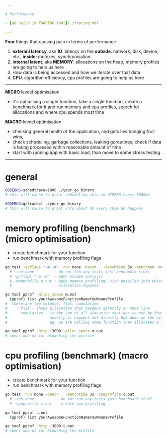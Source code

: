 ```yaml
---

# Performance

- [go build in TRACING tool](./tracing.md)

---
```


**Four** things that causing pain in terms of performance
1. **exteranl latency**, aka **IO**: latency on the **outside**: network, disk, device, etc., **inside**: mutexes, synchronisation
1. **internal latent**, aka **MEMORY**: allocations on the heap, memory profiles are going to help us here
1. How data is being accessed and how we iterate over that data
1. **CPU**: algorithm efficiency, cpu profiles are going to help us here

---

**MICRO** leveel optimisation
- it's optimising a single function, take a single function, create a benchmark for it
  and run memory and cpu profiles, search for allocations and where cpu spends most time

**MACRO** leveel optimisation
- checking general health of the application, and gets low hanging fruit wins,
- check scheduling, garbage collections, leaking goroutines, check if data is being
  processed within reasonable amount of time
- start with running app with basic load, than move to some stress testing

---

# general
```sh
GODEBUG=schedtrace=1000 ./your_go_binary
# this will cause to print scheduling info to STDERR every 1000ms

GODEBUG=gctrace=1 ./your_go_binary
# this will cause to print info about GC every thim GC happens
```


# memory profiling (benchmark) (micro optimisation)
- create benchmark for your function
- run benchmark with memory profiling flags
```sh
go test -gcflags "-m -m" -run none -bench . -benchtime 3s -benchmem -memprofile m.out
  # -run none         - do not run any tests just benchmark stuff
  # -gcflags "-m -m"  - adds escape analysis
  # -memprofile m.out - adds memory profiling, with detailed info which line
  #                     allocation happens

go tool pprof -alloc_space m.out
  (pprof) list yourAwesomeFunctionNameYouWannaProfile
#  there are two columns: flat, cumulative
#    - flat - shows allocation that happens directly on that line
#    - cumulative - is the sum of all alocation that was caused by that line
#                   usually it happens not directly but down on the stack
#                   eg, we are calling some function that allocates a lot

go tool pprof -http :3000 -alloc_space m.out
# opens web ui for browshing the profile
```

# cpu profiling (benchmark) (macro optimisation)
- create benchmark for your function
- run benchmark with memory profiling flags
```sh
go test -run none -bench . -benchtime 3s -cpuprofile c.out
  # -run none          - do not run any tests just benchmark stuff
  # -cpuprofile c.out  - create cpu profiling

go tool pprof c.out
  (pprof) list yourAwesomeFunctionNameYouWannaProfile

go tool pprof -http :3000 c.out
# opens web ui for browshing the profile
```
